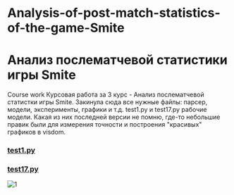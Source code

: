 # Analysis-of-post-match-statistics-of-the-game-Smite
# Анализ послематчевой статистики игры Smite
Course work
Курсовая работа за 3 курс - Анализ послематчевой статистки игры Smite. 
Закинула сюда все нужные файлы: парсер, модели, эксперименты, графики и т.д.
test1.py и test17.py рабочие модели. Какая из них последней версии не помню, где-то небольшие правик были для измерения точности и построения "красивых" графиков в visdom.

### [test1.py](https://github.com/Ufipoo/Analysis-of-post-match-statistics-of-the-game-Smite/blob/master/test1.py)
### [test17.py](https://github.com/Ufipoo/Analysis-of-post-match-statistics-of-the-game-Smite/blob/master/test17.py)

![1](https://imgur.com/o7vc3jb)
